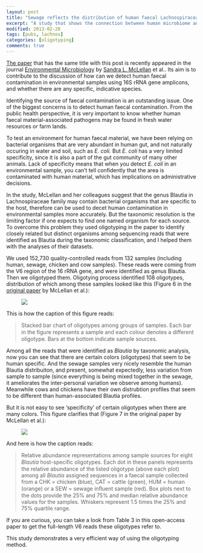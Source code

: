 ```yaml
---
layout: post
title: "Sewage reflects the distribution of human faecal Lachnospiraceae"
excerpt: "A study that shows the connection between human microbiome and the sewage"
modified: 2013-02-28
tags: [pubs, lachnos]
categories: [oligotyping]
comments: true
---
```



[The paper](http://onlinelibrary.wiley.com/doi/10.1111/1462-2920.12092/full) that has the same title with this post is recently appeared in the journal [Environmental Microbiology](http://onlinelibrary.wiley.com/journal/10.1111/(ISSN)1462-2920) by [Sandra L. McLellan](http://home.freshwater.uwm.edu/mclellanlab/) et al.. Its aim is to contribute to the discussion of how can we detect human faecal contamination in environmental samples using 16S rRNA gene amplicons, and whether there are any specific, indicative species.

Identifying the source of faecal contamination is an outstanding issue. One of the biggest concerns is to detect human faecal contamination. From the public health perspective, it is very important to know whether human faecal material-associated pathogens may be found in fresh water resources or farm lands.

To test an environment for human faecal material, we have been relying on bacterial organisms that are very abundant in human gut, and not naturally occuring in water and soil, such as *E. coli.* But *E. coli* has a very limited specificity, since it is also a part of the gut community of many other animals. Lack of specificity means that when you detect *E. coli* in an environmental sample, you can’t tell confidently that the area is contaminated with human material, which has implications on administrative decisions.

In the study, McLellan and her colleagues suggest that the genus Blautia in Lachnospiraceae family may contain bacterial organisms that are specific to the host, therefore can be used to decet human contamination in environmental samples more accurately. But the taxonomic resolution is the limiting factor if one expects to find one named organism for each source. To overcome this problem they used oligotyping in the paper to identify closely related but distinct organisms among sequencing reads that were identified as Blautia during the taxonomic classification, and I helped them with the analyses of their datasets.

We used 152,730 quality-controlled reads from 132 samples (including human, sewage, chicken and cow samples). These reads were coming from the V6 region of the 16 rRNA gene, and were identified as genus Blautia. Then we oligotyped them. Oligotying process identified 108 oligotypes, distribution of which among these samples looked like this (Figure 6 in the [original paper](http://onlinelibrary.wiley.com/doi/10.1111/1462-2920.12092/full) by McLellan et al.):

<figure>
	<a href="{{ site.url }}/images/oligotyping/sewage-figure6.png"><img src="{{ site.url }}/images/oligotyping/sewage-figure6.png"></a>
</figure>

This is how the caption of this figure reads:

>Stacked bar chart of oligotypes among groups of samples. Each bar in the ﬁgure represents a sample and each colour denotes a different oligotype. Bars at the bottom indicate sample sources.

Among all the reads that were identified as *Blautia* by taxonomic analysis, now you can see that there are certain colors (oligotypes) that seem to be human specific. And the sewage samples very nicely resemble the human Blautia distribuiton, and present, somewhat expectedly, less variation from sample to sample (since everything is being mixed together in the sewage, it ameliorates the inter-personal variation we observe among humans). Meanwhile cows and chickens have their own distrubtion profiles that seem to be different than human-associated Blautia profiles.

But it is not easy to see ‘specificity’ of certain oligotypes when there are many colors. This figure clarifies that (Figure 7 in the original paper by McLellan et al.):

<figure>
	<a href="{{ site.url }}/images/oligotyping/sewage-figure7.png"><img src="{{ site.url }}/images/oligotyping/sewage-figure7.png"></a>
</figure>

And here is how the caption reads:

>Relative abundance representations among sample sources for eight *Blautia* host-speciﬁc oligotypes. Each dot in these panels represents the relative abundance of the listed oligotype (above each plot) among all *Blautia* assigned sequences in a faecal sample collected from a CHK = chicken (blue), CAT = cattle (green), HUM = human (orange) or a SEW = sewage inﬂuent sample (red). Box plots next to the dots provide the 25% and 75% and median relative abundance values for the samples. Whiskers represent 1.5 times the 25% and 75% quartile range.

If you are curious, you can take a look from Table 3 in this open-access paper to get the full-length V6 reads these oligotypes refer to.

This study demonstrates a very efficient way of using the oligotyping method.
